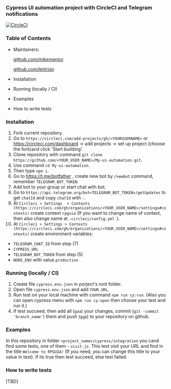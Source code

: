 ### Cypress UI automation project with CircleCI and Telegram notifications
[![CircleCI](https://circleci.com/gh/Leitirion/My_ui_automation.svg?style=svg)](https://circleci.com/gh/Leitirion/My_ui_automation)

### Table of Contents

- Maintainers:

  [github.com/mikementor](https://github.com/mikementor)

  	
		
  [github.com/leitirion](https://github.com/leitirion)
	 
- Installation
- Running (locally / CI)
- Examples
- How to write tests

### Installation
 1. Fork current repository.
 2. Go to ```https://circleci.com/add-projects/gh/<YOURUSERNAME>``` or 
https://circleci.com/dashboard -> add projects -> set up project (choose the fork)and click  'Start building'.
 3. Clone repository with command ```git clone https://github.com/<YOUR_USER_NAME>/My-ui-automation.git```.
 4. Use command ```cd My-ui-automation```.
 5. Then type ```npm i```.
 6. Go to https://t.me/botfather , create new bot by ```/newbot``` command, remember ```TELEGRAM_BOT_TOKEN```.
 7. Add bot to your group or start chat with bot.
 8. Go to ```https://api.telegram.org/bot<TELEGRAM_BOT_TOKEN>/getUpdates``` to get ```chatId``` and copy ```chatId``` with ```-```.
 9. At ```Circleci > Settings  > Contexts (https://circleci.com/gh/organizations/<YOUR_USER_NAME>/settings#contexts)``` create context ```rpguia``` (If you want to change name of context, then also change name at ```.circleci/config.yml ```).
 10. At ```Circleci > Settings > Contexts (https://circleci.com/gh/organizations/<YOUR_USER_NAME>/settings#contexts)``` create environment variables: 
 - ```TELEGRAM_CHAT_ID``` from  step (7)
 - ```CYPRESS_URL```
 - ```TELEGRAM_BOT_TOKEN``` from step (5)
 - ```NODE_ENV``` with value ```production```

###  Running (locally / CI)
1. Create file ```cypress.env.json``` in porject's root folder.
2. Open file ```cypress.env.json``` and add ```YOUR_URL```.
3. Run test on your local machine with command ```npm run cy:run```. (Also you can open cypress menu with ```npm run cy:open``` then choose your test and run it.)
4. If test succeed, then add all (```gaa```) your changes, commit (```git -commit 'branch_name'```) them and push (```ggp```) to your repository on github.

### Examples
In this repository in folder ```<project_name>/cypress/integration``` you cand find some tests, one of them - ```visit.js```.
This test visit your URL and find in the title ```Welcome to RPGUIA!``` (If you need, you can change this title to your value in test). If its true then test succeed, else test failed.
### How to write tests
[TBD]
